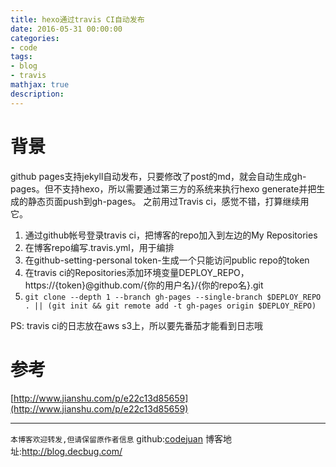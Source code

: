```yaml
---
title: hexo通过travis CI自动发布
date: 2016-05-31 00:00:00
categories:
- code
tags: 
- blog
- travis
mathjax: true
description: 
---
```


# 背景

github pages支持jekyll自动发布，只要修改了post的md，就会自动生成gh-pages。但不支持hexo，所以需要通过第三方的系统来执行hexo generate并把生成的静态页面push到gh-pages。
之前用过Travis ci，感觉不错，打算继续用它。

<!--more-->

1. 通过github帐号登录travis ci，把博客的repo加入到左边的My Repositories
2. 在博客repo编写.travis.yml，用于编排
3. 在github-setting-personal token-生成一个只能访问public repo的token
4. 在travis ci的Repositories添加环境变量DEPLOY_REPO， https://{token}@github.com/{你的用户名}/{你的repo名}.git
5. `git clone --depth 1 --branch gh-pages --single-branch $DEPLOY_REPO . || (git init && git remote add -t gh-pages origin $DEPLOY_REPO)`


PS: travis ci的日志放在aws s3上，所以要先番茄才能看到日志哦

# 参考
[http://www.jianshu.com/p/e22c13d85659](http://www.jianshu.com/p/e22c13d85659)


----------------------------

`本博客欢迎转发,但请保留原作者信息`
github:[codejuan](https://github.com/CodeJuan)
博客地址:http://blog.decbug.com/

